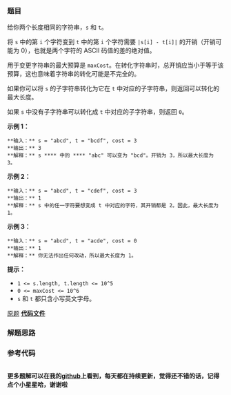 ### 题目
给你两个长度相同的字符串，`s` 和 `t`。

将 `s` 中的第 `i` 个字符变到 `t` 中的第 `i` 个字符需要 `|s[i] - t[i]|` 的开销（开销可能为 0），也就是两个字符的
ASCII 码值的差的绝对值。

用于变更字符串的最大预算是 `maxCost`。在转化字符串时，总开销应当小于等于该预算，这也意味着字符串的转化可能是不完全的。

如果你可以将 `s` 的子字符串转化为它在 `t` 中对应的子字符串，则返回可以转化的最大长度。

如果 `s` 中没有子字符串可以转化成 `t` 中对应的子字符串，则返回 `0`。



**示例 1：**

    
    
    **输入：** s = "abcd", t = "bcdf", cost = 3
    **输出：** 3
    **解释：** s **** 中的 **** "abc" 可以变为 "bcd"。开销为 3，所以最大长度为 3。

**示例 2：**

    
    
    **输入：** s = "abcd", t = "cdef", cost = 3
    **输出：** 1
    **解释：** s 中的任一字符要想变成 t 中对应的字符，其开销都是 2。因此，最大长度为 1。
    

**示例 3：**

    
    
    **输入：** s = "abcd", t = "acde", cost = 0
    **输出：** 1
    **解释：** 你无法作出任何改动，所以最大长度为 1。
    



**提示：**

  * `1 <= s.length, t.length <= 10^5`
  * `0 <= maxCost <= 10^6`
  * `s` 和 `t` 都只含小写英文字母。

[原题](https://leetcode-cn.com/problems/get-equal-substrings-within-budget/)    **[代码文件]()**


### 解题思路




### 参考代码

```go


```




**更多题解可以在我的[github](https://github.com/LZH139/leetcode_Go)上看到，每天都在持续更新，觉得还不错的话，记得点个小星星哈，谢谢啦**
